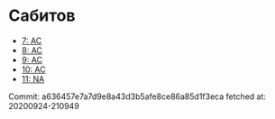 # Сабитов
- [7: AC](7.md)
- [8: AC](8.md)
- [9: AC](9.md)
- [10: AC](10.md)
- [11: NA](11.md)

Commit: a636457e7a7d9e8a43d3b5afe8ce86a85d1f3eca
 fetched at: 20200924-210949
